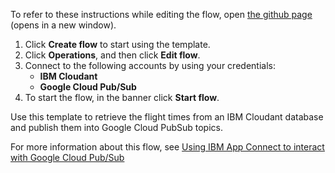 To refer to these instructions while editing the flow, open [the github page](https://github.com/ot4i/app-connect-templates/blob/main/resources/markdown/Retrieve%20documents%20from%20IBM%20Cloudant%20and%20publish%20them%20in%20Google%20Cloud%20PubSub%20topics_instructions.md) (opens in a new window).

1. Click **Create flow** to start using the template.
2. Click **Operations**, and then click **Edit flow**.
3. Connect to the following accounts by using your credentials:
   - **IBM Cloudant** 
   - **Google Cloud Pub/Sub**
4. To start the flow, in the banner click **Start flow**.

Use this template to retrieve the flight times from an IBM Cloudant database and publish them into Google Cloud PubSub topics.

For more information about this flow, see [Using IBM App Connect to interact with Google Cloud Pub/Sub](https://community.ibm.com/community/user/integration/blogs/sharvari-gokahle1/2020/09/28/using-ibm-app-connect-to-interact-with-google-clou)
